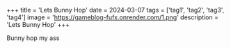 +++
title = 'Lets Bunny Hop'
date = 2024-03-07
tags = ['tag1', 'tag2', 'tag3', 'tag4']
image = 'https://gameblog-fufx.onrender.com/1.png'
description = 'Lets Bunny Hop'
+++

Bunny hop my ass
